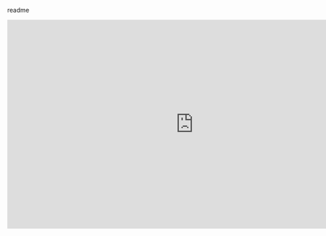 readme
<iframe width="854" height="480" src="https://www.youtube.com/embed/SBR4mtOr5QY?ecver=1" frameborder="0" allowfullscreen></iframe>

